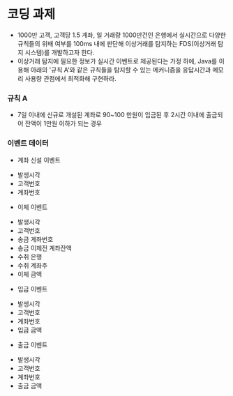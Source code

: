 코딩 과제
=======

- 1000만 고객, 고객당 1.5 계좌, 일 거래량 1000만건인 은행에서 실시간으로 다양한 규칙들의 위배 여부를 100ms 내에 판단해 이상거래를 탐지하는 FDS(이상거래 탐지 시스템)를 개발하고자 한다.
- 이상거래 탐지에 필요한 정보가 실시간 이벤트로 제공된다는 가정 하에, Java를 이용해 아래의 '규칙 A'와 같은 규칙들을 탐지할 수 있는 메커니즘을 응답시간과 메모리 사용량 관점에서 최적화해 구현하라.

### 규칙 A ###
- 7일 이내에 신규로 개설된 계좌로 90~100 만원이 입금된 후 2시간 이내에 출금되어 잔액이 1만원 이하가 되는 경우

### 이벤트 데이터 ###
* 계좌 신설 이벤트
- 발생시각
- 고객번호
- 계좌번호

* 이체 이벤트
- 발생시각
- 고객번호
- 송금 계좌번호
- 송금 이체전 계좌잔액
- 수취 은행
- 수취 계좌주
- 이체 금액

* 입금 이벤트
- 발생시각
- 고객번호
- 계좌번호
- 입금 금액

* 출금 이벤트
- 발생시각
- 고객번호
- 계좌번호
- 출금 금액